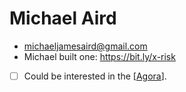 # Michael Aird
- michaeljamesaird@gmail.com
- Michael built one: https://bit.ly/x-risk
- [ ] Could be interested in the [[Agora]].

[//begin]: # "Autogenerated link references for markdown compatibility"
[Agora]: agora.md "Agora"
[//end]: # "Autogenerated link references"